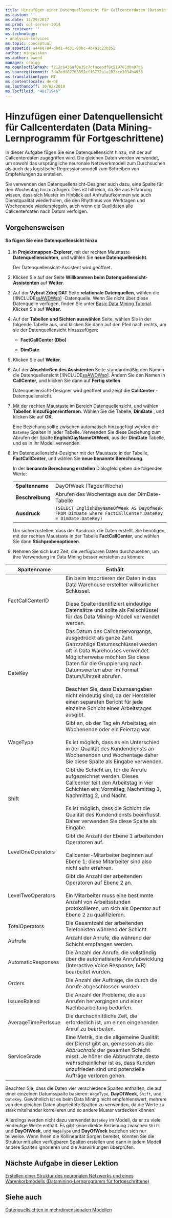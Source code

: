 ```yaml
---
title: Hinzufügen einer Datenquellensicht für Callcenterdaten (Datamining-Lernprogramm für fortgeschrittene) | Microsoft-Dokumentation
ms.custom: ''
ms.date: 12/29/2017
ms.prod: sql-server-2014
ms.reviewer: ''
ms.technology:
- analysis-services
ms.topic: conceptual
ms.assetid: a448e7e4-dbd1-4d31-90bc-4d4a1c23b352
author: minewiskan
ms.author: owend
manager: craigg
ms.openlocfilehash: f212c6436af0e35c7cfaceadf8c519765d0a07a6
ms.sourcegitcommit: 3da2edf82763852cff6772a1a282ace3034b4936
ms.translationtype: MT
ms.contentlocale: de-DE
ms.lasthandoff: 10/02/2018
ms.locfileid: "48171946"
---
```

# <a name="adding-a-data-source-view-for-call-center-data-intermediate-data-mining-tutorial"></a>Hinzufügen einer Datenquellensicht für Callcenterdaten (Data Mining-Lernprogramm für Fortgeschrittene)
  In dieser Aufgabe fügen Sie eine Datenquellensicht hinzu, mit der auf Callcenterdaten zugegriffen wird. Die gleichen Daten werden verwendet, um sowohl das ursprüngliche neuronale Netzwerkmodell zum Durchsuchen als auch das logistische Regressionsmodell zum Schreiben von Empfehlungen zu erstellen.  
  
 Sie verwenden den Datenquellensicht-Designer auch dazu, eine Spalte für den Wochentag hinzuzufügen. Dies ist hilfreich, da Sie aus Erfahrung wissen, dass sich Muster im Hinblick auf Anfrufaufkommen wie auch Dienstqualität wiederholen, die den Rhythmus von Werktagen und Wochenende wiederspiegeln, auch wenn die Quelldaten alle Callcenterdaten nach Datum verfolgen.  
  
## <a name="procedures"></a>Vorgehensweisen  
  
#### <a name="to-add-a-data-source-view"></a>So fügen Sie eine Datenquellensicht hinzu  
  
1.  In **Projektmappen-Explorer**, mit der rechten Maustaste **Datenquellensichten**, und wählen Sie **neue Datenquellensicht**.  
  
     Der Datenquellensicht-Assistent wird geöffnet.  
  
2.  Klicken Sie auf der Seite **Willkommen beim Datenquellensicht-Assistenten** auf **Weiter**.  
  
3.  Auf der **Vybrat Zdroj DAT** Seite **relationale Datenquellen**, wählen die [!INCLUDE[ssAWDWsp](../includes/ssawdwsp-md.md)] -Datenquelle. Wenn Sie nicht über diese Datenquelle verfügen, finden Sie unter [Basic Data Mining Tutorial](../../2014/tutorials/basic-data-mining-tutorial.md). Klicken Sie auf **Weiter**.  
  
4.  Auf der **Tabellen und Sichten auswählen** Seite, wählen Sie in der folgende Tabelle aus, und klicken Sie dann auf den Pfeil nach rechts, um sie der Datenquellensicht hinzuzufügen:  
  
    -   **FactCallCenter (Dbo)**  
  
    -   **DimDate**  
  
5.  Klicken Sie auf **Weiter**.  
  
6.  Auf der **Abschließen des Assistenten** Seite standardmäßig den Namen die Datenquellensicht [!INCLUDE[ssAWDWsp](../includes/ssawdwsp-md.md)]. Ändern Sie den Namen in **CallCenter**, und klicken Sie dann auf **Fertig stellen**.  
  
     Datenquellensicht-Designer wird geöffnet und zeigt die **CallCenter** -Datenquellensicht.  
  
7.  Mit der rechten Maustaste im Bereich Datenquellensicht, und wählen **Tabellen hinzufügen/entfernen**. Wählen Sie die Tabelle, **DimDate** , und klicken Sie auf **OK**.  
  
     Eine Beziehung sollte zwischen automatisch hinzugefügt werden die `DateKey` Spalten in jeder Tabelle. Verwenden Sie diese Beziehung zum Abrufen der Spalte **EnglishDayNameOfWeek**, aus der **DimDate** Tabelle, und es in Ihr Modell verwenden.  
  
8.  Im Datenquellensicht-Designer mit der Maustaste in der Tabelle, **FactCallCenter**, und wählen Sie **neue benannte Berechnung**.  
  
     In der **benannte Berechnung erstellen** Dialogfeld geben die folgenden Werte:  
  
    |||  
    |-|-|  
    |**Spaltenname**|DayOfWeek (TagderWoche)|  
    |**Beschreibung**|Abrufen des Wochentags aus der DimDate-Tabelle|  
    |**Ausdruck**|`(SELECT EnglishDayNameOfWeek AS DayOfWeek FROM DimDate where FactCallCenter.DateKey = DimDate.DateKey)`|  
  
     Um sicherzustellen, dass der Ausdruck die Daten erstellt. Sie benötigen, mit der rechten Maustaste in der Tabelle **FactCallCenter**, und wählen Sie dann **Stichprobenoptionen**.  
  
9. Nehmen Sie sich kurz Zeit, die verfügbaren Daten durchzusehen, um ihre Verwendung im Data Mining besser verstehen zu können:  
  
|Spaltenname|Enthält|  
|-----------------|--------------|  
|FactCallCenterID|Ein beim Importieren der Daten in das Data Warehouse erstellter willkürlicher Schlüssel.<br /><br /> Diese Spalte identifiziert eindeutige Datensätze und sollte als Fallschlüssel für das Data Mining-Modell verwendet werden.|  
|DateKey|Das Datum des Callcentervorgangs, ausgedrückt als ganze Zahl. Ganzzahlige Datumsschlüssel werden oft in Data Warehouses verwendet. Möglicherweise möchten Sie diese Daten für die Gruppierung nach Datumswerten aber im Format Datum/Uhrzeit abrufen.<br /><br /> Beachten Sie, dass Datumsangaben nicht eindeutig sind, da der Hersteller einen separaten Bericht für jede einzelne Schicht eines Arbeitstages ausgibt.|  
|WageType|Gibt an, ob der Tag ein Arbeitstag, ein Wochenende oder ein Feiertag war.<br /><br /> Es ist möglich, dass es ein Unterschied in der Qualität des Kundendiensts an Wochenenden und Wochentage daher Sie diese Spalte als Eingabe verwenden.|  
|Shift|Gibt die Schicht an, für die Anrufe aufgezeichnet werden. Dieses Callcenter teilt den Arbeitstag in vier Schichten ein: Vormittag, Nachmittag 1, Nachmittag 2, und Nacht.<br /><br /> Es ist möglich, dass die Schicht die Qualität des Kundendiensts beeinflusst. Daher verwenden Sie diese Spalte als Eingabe.|  
|LevelOneOperators|Gibt die Anzahl der Ebene 1 arbeitenden Operatoren auf.<br /><br /> Callcenter-Mitarbeiter beginnen auf Ebene 1; diese Mitarbeiter sind also nicht sehr erfahren.|  
|LevelTwoOperators|Gibt die Anzahl der arbeitenden Operatoren auf Ebene 2 an.<br /><br /> Ein Mitarbeiter muss eine bestimmte Anzahl von Arbeitsstunden protokollieren, um sich als Operator auf Ebene 2 zu qualifizieren.|  
|TotalOperators|Die Gesamtzahl der arbeitenden Telefonisten während der Schicht.|  
|Aufrufe|Anzahl der Anrufe, die während der Schicht empfangen werden.|  
|AutomaticResponses|Die Anzahl der Anrufe, die vollständig über die automatisierte Anrufabwicklung (Interactive Voice Response, IVR) bearbeitet wurden.|  
|Orders|Die Anzahl der Aufträge, die durch die Anrufe abgeschlossen wurden.|  
|IssuesRaised|Die Anzahl der Probleme, die aus Anrufen hervorgingen und einer Nachbearbeitung bedürfen.|  
|AverageTimePerIssue|Die durchschnittliche Zeit, die erforderlich ist, um einen eingehenden Anruf zu bearbeiten.|  
|ServiceGrade|Eine Metrik, die die allgemeine Qualität der Dienst gibt an, gemessen als die *Abbruchrate* der gesamten Schicht misst. Je höher die Abbruchrate, desto wahrscheinlicher ist es, dass Kunden unzufrieden sind und potenzielle Aufträge verloren gehen.|  
  
 Beachten Sie, dass die Daten vier verschiedene Spalten enthalten, die auf einer einzelnen Datumsspalte basieren: `WageType`, **DayOfWeek**, `Shift`, und `DateKey`. Gewöhnlich ist es beim Data Mining nicht empfehlenswert, mehrere von den gleichen Daten abgeleitete Spalten zu verwenden, da die Werte zu stark miteinander korrelieren und so andere Muster verdecken können.  
  
 Allerdings werden nicht dazu verwendet `DateKey` im Modell, da er zu viele eindeutige Werte enthält. Es gibt keine direkte Beziehung zwischen `Shift` und **DayOfWeek**, und `WageType` und **DayOfWeek** beziehen sich nur teilweise. Wenn Ihnen die Kollinearität Sorgen bereitet, könnten Sie die Struktur mit allen verfügbaren Spalten erstellen und dann in jedem Modell andere Spalten ignorieren und die Auswirkungen überprüfen.  
  
## <a name="next-task-in-lesson"></a>Nächste Aufgabe in dieser Lektion  
 [Erstellen einer Struktur des neuronalen Netzwerks und eines Warenkorbmodells &#40;Datamining-Lernprogramm für fortgeschrittene&#41;](../../2014/tutorials/creating-a-neural-network-structure-and-model-intermediate-data-mining-tutorial.md)  
  
## <a name="see-also"></a>Siehe auch  
 [Datenquellsichten in mehrdimensionalen Modellen](../analysis-services/multidimensional-models/data-source-views-in-multidimensional-models.md)  
  
  
